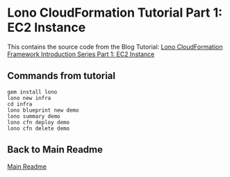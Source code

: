 # Lono CloudFormation Tutorial Part 1: EC2 Instance

This contains the source code from the Blog Tutorial: [Lono CloudFormation Framework Introduction Series Part 1: EC2 Instance
](https://blog.boltops.com/2019/10/30/lono-cloudformation-framework-introduction-series-part-1-ec2-instance)

## Commands from tutorial

    gem install lono
    lono new infra
    cd infra
    lono blueprint new demo
    lono summary demo
    lono cfn deploy demo
    lono cfn delete demo

## Back to Main Readme

[Main Readme](..)